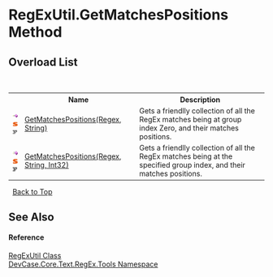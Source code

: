 # RegExUtil.GetMatchesPositions Method 
 


## Overload List
&nbsp;<table><tr><th></th><th>Name</th><th>Description</th></tr><tr><td>![Public method](media/pubmethod.gif "Public method")![Static member](media/static.gif "Static member")![Code example](media/CodeExample.png "Code example")</td><td><a href="M_DevCase_Core_Text_RegEx_Tools_RegExUtil_GetMatchesPositions">GetMatchesPositions(Regex, String)</a></td><td>
Gets a friendlly collection of all the RegEx matches being at group index Zero, and their matches positions.</td></tr><tr><td>![Public method](media/pubmethod.gif "Public method")![Static member](media/static.gif "Static member")![Code example](media/CodeExample.png "Code example")</td><td><a href="M_DevCase_Core_Text_RegEx_Tools_RegExUtil_GetMatchesPositions_1">GetMatchesPositions(Regex, String, Int32)</a></td><td>
Gets a friendlly collection of all the RegEx matches being at the specified group index, and their matches positions.</td></tr></table>&nbsp;
<a href="#regexutil.getmatchespositions-method">Back to Top</a>

## See Also


#### Reference
<a href="T_DevCase_Core_Text_RegEx_Tools_RegExUtil">RegExUtil Class</a><br /><a href="N_DevCase_Core_Text_RegEx_Tools">DevCase.Core.Text.RegEx.Tools Namespace</a><br />